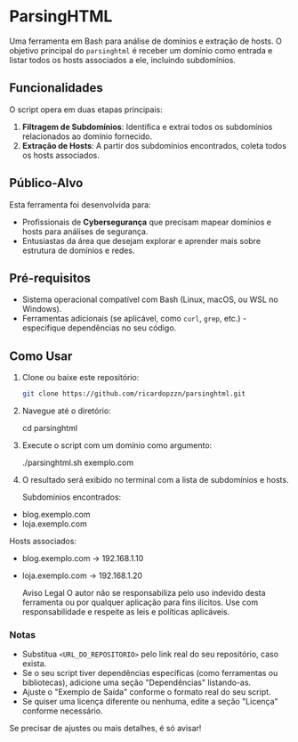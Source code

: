# ParsingHTML

Uma ferramenta em Bash para análise de domínios e extração de hosts. O objetivo principal do `parsinghtml` é receber um domínio como entrada e listar todos os hosts associados a ele, incluindo subdomínios.

## Funcionalidades

O script opera em duas etapas principais:
1. **Filtragem de Subdomínios**: Identifica e extrai todos os subdomínios relacionados ao domínio fornecido.
2. **Extração de Hosts**: A partir dos subdomínios encontrados, coleta todos os hosts associados.

## Público-Alvo

Esta ferramenta foi desenvolvida para:
- Profissionais de **Cybersegurança** que precisam mapear domínios e hosts para análises de segurança.
- Entusiastas da área que desejam explorar e aprender mais sobre estrutura de domínios e redes.

## Pré-requisitos

- Sistema operacional compatível com Bash (Linux, macOS, ou WSL no Windows).
- Ferramentas adicionais (se aplicável, como `curl`, `grep`, etc.) - especifique dependências no seu código.

## Como Usar

1. Clone ou baixe este repositório:
   ```bash
   git clone https://github.com/ricardopzzn/parsinghtml.git
2. Navegue até o diretório:

   cd parsinghtml
3. Execute o script com um domínio como argumento:

   ./parsinghtml.sh exemplo.com

4. O resultado será exibido no terminal com a lista de subdomínios e hosts.

   Subdomínios encontrados:
- blog.exemplo.com
- loja.exemplo.com

Hosts associados:
- blog.exemplo.com -> 192.168.1.10
- loja.exemplo.com -> 192.168.1.20

  Aviso Legal
O autor não se responsabiliza pelo uso indevido desta ferramenta ou por qualquer aplicação para fins ilícitos.
Use com responsabilidade e respeite as leis e políticas aplicáveis.


### Notas
- Substitua `<URL_DO_REPOSITORIO>` pelo link real do seu repositório, caso exista.
- Se o seu script tiver dependências específicas (como ferramentas ou bibliotecas), adicione uma seção "Dependências" listando-as.
- Ajuste o "Exemplo de Saída" conforme o formato real do seu script.
- Se quiser uma licença diferente ou nenhuma, edite a seção "Licença" conforme necessário.

Se precisar de ajustes ou mais detalhes, é só avisar!

